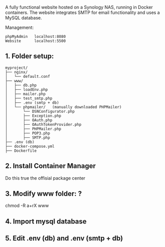 A fully functional website hosted on a Synology NAS, running in Docker containers. 
The website integrates SMTP for email functionality and uses a MySQL database.

Management:
```
phpMyAdmin   localhost:8080
Website      localhost:5500
```
## 1. Folder setup:

```
myproject/
├── nginx/
│   └── default.conf
├── www/
│   ├── db.php
│   ├── loadEnv.php
│   ├── mailer.php
│   ├── test_smtp.php
│   ├── .env (smtp + db)
│   └── phpmailer/   (manually downloaded PHPMailer)
│       └── DSNConfigurator.php
│       ├── Exception.php
│       ├── OAuth.php
│       ├── OAuthTokenProvider.php
│       ├── PHPMailer.php
│       ├── POP3.php
│       ├── SMTP.php
├── .env (db)
├── docker-compose.yml
├── Dockerfile
```
## 2. Install Container Manager
Do this true the offisial package center
## 3. Modify www folder: ?
chmod -R a+rX www

## 4. Import mysql database
## 5. Edit .env (db) and .env (smtp + db)
